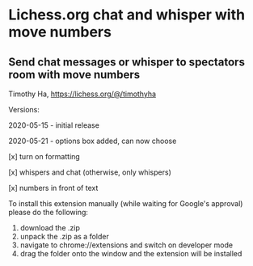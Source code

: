 # Lichess.org chat and whisper with move numbers
## Send chat messages or whisper to spectators room with move numbers

Timothy Ha, https://lichess.org/@/timothyha

Versions:

2020-05-15 - initial release

2020-05-21 - options box added, can now choose

[x] turn on formatting

[x] whispers and chat (otherwise, only whispers)

[x] numbers in front of text

To install this extension manually (while waiting for Google's approval) please do the following:

1) download the .zip
2) unpack the .zip as a folder
3) navigate to chrome://extensions and switch on developer mode
4) drag the folder onto the window and the extension will be installed
